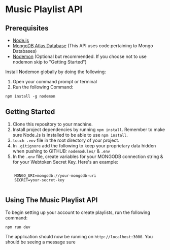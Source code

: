 <h1>Music Playlist API</h1>
<h2>Prerequisites</h2>
<ul>
<li><a href="https://nodejs.org">Node.js</a></li>
<li><a href="https://www.mongodb.com/cloud/atlas/register">MongoDB Atlas Database</a> (This API uses code pertaining to Mongo Databases) </li>
<li><a href="https://www.npmjs.com/package/nodemon">Nodemon</a> (Optional but recommended. If you choose not to use nodemon skip to "Getting Started")</li>

</ul>
<p>Install Nodemon globally by doing the following:
<ol>
  <li>Open your command prompt or terminal</li>
   <li>Run the following Command:</li>
</ol></p>
   <pre><code>npm install -g nodemon</code></pre>

<h2>Getting Started</h2>
   <ol>
    <li>Clone this repository to your machine.</li>
    <li>Install project dependencies by running <code>npm install</code>. Remember to make sure Node.Js is installed to be able to use <code>npm install</code>.</li>
    <li><code>touch .env</code> file in the root directory of your project.</li>
    <li>In <code>.gitignore</code> add the following to keep your proprietary data hidden when pushing to GITHUB: <code>nodemodules/</code> & <code>.env</code></li>
    <li>In the <code>.env</code> file, create variables for your MONGODB connection string & for your Webtoken Secret Key. Here's an example:</li>
  </ol>
  <pre><code>
    MONGO_URI=mongodb://your-mongodb-uri
    SECRET=your-secret-key
  </code></pre>

  <h2>Using The Music Playlist API</h2>
  <p>To begin setting up your account to create playlists, run the following command:</p>
  <pre><code>npm run dev</code></pre>
  <p>The application should now be running on <code>http://localhost:3000</code>. You should be seeing a message sure </p>
